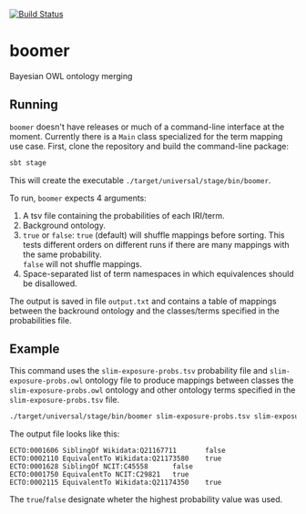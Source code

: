 [![Build Status](https://travis-ci.org/INCATools/boomer.svg?branch=master)](https://travis-ci.org/INCATools/boomer)

# boomer
Bayesian OWL ontology merging

## Running

`boomer` doesn't have releases or much of a command-line interface at the moment. Currently there is a `Main` class specialized for the term mapping use case. First, clone the repository and build the command-line package:

```bash
sbt stage
```
This will create the executable `./target/universal/stage/bin/boomer`.  

To run, `boomer` expects 4 arguments:
1. A tsv file containing the probabilities of each IRI/term.
2. Background ontology.
3. `true` or `false`: 
`true` (default) will shuffle mappings before sorting. This tests different orders on different runs if there are many mappings with the same probability.  
`false` will not shuffle mappings.
4. Space-separated list of term namespaces in which equivalences should be disallowed.

The output is saved in file `output.txt` and contains a table of mappings between the backround ontology and the classes/terms specified in the probabilities file.

## Example
This command uses the `slim-exposure-probs.tsv` probability file and `slim-exposure-probs.owl` ontology file to produce mappings between classes the `slim-exposure-probs.owl` ontology and other ontology terms specified in the `slim-exposure-probs.tsv` file.  

```bash
./target/universal/stage/bin/boomer slim-exposure-probs.tsv slim-exposure.owl true "http://purl.obolibrary.org/obo/ECTO http://purl.obolibrary.org/obo/NCIT http://purl.obolibrary.org/obo/MRE http://purl.obolibrary.org/obo/ZECO"
```
The output file looks like this:
```
ECTO:0001606 SiblingOf Wikidata:Q21167711       false
ECTO:0002110 EquivalentTo Wikidata:Q21173580    true
ECTO:0001628 SiblingOf NCIT:C45558      false
ECTO:0001750 EquivalentTo NCIT:C29821   true
ECTO:0002115 EquivalentTo Wikidata:Q21174350    true
```
The `true`/`false` designate wheter the highest probability value was used.

